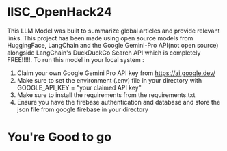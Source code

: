 # IISC_OpenHack24

This LLM Model was built to summarize global articles and provide relevant links. This project has been made using open source models from HuggingFace, LangChain and the Google Gemini-Pro API(not open source) alongside LangChain's DuckDuckGo Search API which is completely FREE!!!!!.
To run this model in your local system :
1. Claim your own Google Gemini Pro API key from https://ai.google.dev/
2. Make sure to set the environment (.env) file in your directory with GOOGLE_API_KEY = "your claimed API key"
3. Make sure to install the requirements from the requirements.txt
4. Ensure you have the firebase authentication and database and store the json file from google firebase in your directory

# You're Good to go
